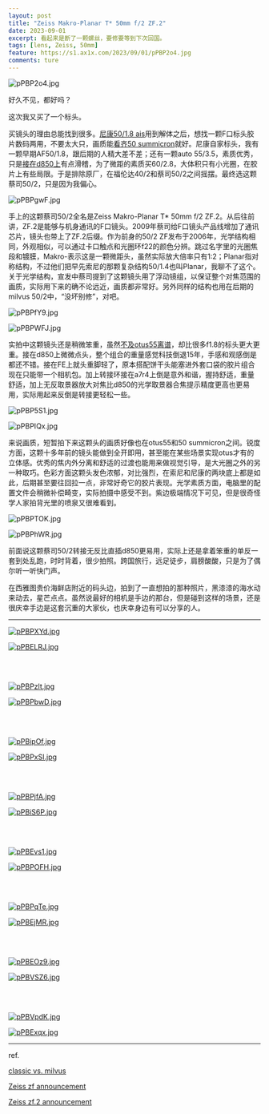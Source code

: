 ```yaml
---
layout: post
title: "Zeiss Makro-Planar T* 50mm f/2 ZF.2"
date: 2023-09-01
excerpt: 看起来是断了一颗螺丝，要修要等到下次回国。
tags: [lens, Zeiss, 50mm]
feature: https://s1.ax1x.com/2023/09/01/pPBP2o4.jpg
comments: ture
---
```



![pPBP2o4.jpg](https://s1.ax1x.com/2023/09/01/pPBP2o4.jpg)

好久不见，都好吗？

这次我又买了一个标头。

买镜头的理由总能找到很多。[尼康50/1.8 ais](https://taikwai.github.io/ais50/)用到解体之后，想找一颗F口标头胶片数码两用，不要太大只，画质能[看齐50 summicron](https://taikwai.github.io/50cron/)就好。尼康自家标头，我有一颗早期AF50/1.8，跟后期的人精大差不差；还有一颗auto 55/3.5，素质优秀，只是[接在d850上](https://taikwai.github.io/d850/)有点滑稽，为了微距的素质买60/2.8，大体积只有小光圈，在胶片上有些局限。于是排除原厂，在福伦达40/2和蔡司50/2之间摇摆。最终选这颗蔡司50/2，只是因为我偏心。

![pPBPgwF.jpg](https://s1.ax1x.com/2023/09/01/pPBPgwF.jpg)


手上的这颗蔡司50/2全名是Zeiss Makro-Planar T* 50mm f/2 ZF.2。从后往前讲，ZF.2是能够与机身通讯的F口镜头。2009年蔡司给F口镜头产品线增加了通讯芯片，镜头也带上了ZF.2后缀。作为前身的50/2 ZF发布于2006年，光学结构相同，外观相似，可以通过卡口触点和光圈环f22的颜色分辨。跳过名字里的光圈焦段和镀膜，Makro-表示这是一颗微距头，虽然实际放大倍率只有1:2；Planar指对称结构，不过他们把早先索尼的那颗复杂结构50/1.4也叫Planar，我聊不了这个。关于光学结构，宣发中蔡司提到了这颗镜头用了浮动镜组，以保证整个对焦范围的画质，实际用下来的确不论远近，画质都非常好。另外同样的结构也用在后期的milvus 50/2中，“没坏别修”，对吧。

![pPBPfY9.jpg](https://s1.ax1x.com/2023/09/01/pPBPfY9.jpg)

![pPBPWFJ.jpg](https://s1.ax1x.com/2023/09/01/pPBPWFJ.jpg)

实拍中这颗镜头还是稍微笨重，虽然[不及otus55离谱](https://taikwai.github.io/otus55/)，却比很多f1.8的标头更大更重。接在d850上微微点头，整个组合的重量感觉科技倒退15年，手感和观感倒是都还不错。接在FE上就头重脚轻了，原本搭配饼干头能塞进外套口袋的胶片组合现在只能带一个相机包。加上转接环接在a7r4上倒是意外和谐，握持舒适，重量舒适，加上无反取景器放大对焦比d850的光学取景器合焦提示精度更高也更易用，实际用起来反倒是转接更轻松一些。

![pPBP5S1.jpg](https://s1.ax1x.com/2023/09/01/pPBP5S1.jpg)

![pPBPIQx.jpg](https://s1.ax1x.com/2023/09/01/pPBPIQx.jpg)

来说画质，短暂拍下来这颗头的画质好像也在otus55和50 summicron之间。锐度方面，这颗十多年前的镜头能做到全开即用，甚至能在某些场景实现otus才有的立体感。优秀的焦内外分离和舒适的过渡也能用来做视觉引导，是大光圈之外的另一种取巧。色彩方面这颗头发色浓郁，对比强烈，在索尼和尼康的两块底上都是如此，后期甚至要往回拉一点，非常好奇它的胶片表现。光学素质方面，电脑里的配置文件会稍微补偿畸变，实际拍摄中感受不到。紫边极端情况下可见，但是很奇怪学人家拍背光里的喷泉又很难看到。

![pPBPTOK.jpg](https://s1.ax1x.com/2023/09/01/pPBPTOK.jpg)

![pPBPhWR.jpg](https://s1.ax1x.com/2023/09/01/pPBPhWR.jpg)


前面说这颗蔡司50/2转接无反比直插d850更易用，实际上还是拿着笨重的单反一套到处乱跑，时时背着，很少拍照。跨国旅行，远足徒步，肩膀酸酸，只是为了偶尔听一听快门声。

在西雅图贵价海鲜店附近的码头边，拍到了一直想拍的那种照片，黑漆漆的海水动来动去，星芒点点。虽然说最好的相机是手边的那台，但是碰到这样的场景，还是很庆幸手边是这套沉重的大家伙，也庆幸身边有可以分享的人。



---



[![pPBPXYd.jpg](https://s1.ax1x.com/2023/09/01/pPBPXYd.jpg)](https://imgse.com/i/pPBPXYd)

[![pPBELRJ.jpg](https://s1.ax1x.com/2023/09/01/pPBELRJ.jpg)](https://imgse.com/i/pPBELRJ)

<br>
<br>

[![pPBPzlt.jpg](https://s1.ax1x.com/2023/09/01/pPBPzlt.jpg)](https://imgse.com/i/pPBPzlt)

[![pPBPbwD.jpg](https://s1.ax1x.com/2023/09/01/pPBPbwD.jpg)](https://imgse.com/i/pPBPbwD)

<br>
<br>

[![pPBipOf.jpg](https://s1.ax1x.com/2023/09/01/pPBipOf.jpg)](https://imgse.com/i/pPBipOf)

[![pPBPxSI.jpg](https://s1.ax1x.com/2023/09/01/pPBPxSI.jpg)](https://imgse.com/i/pPBPxSI)

<br>
<br>

[![pPBPjfA.jpg](https://s1.ax1x.com/2023/09/01/pPBPjfA.jpg)](https://imgse.com/i/pPBPjfA)

[![pPBiS6P.jpg](https://s1.ax1x.com/2023/09/01/pPBiS6P.jpg)](https://imgse.com/i/pPBiS6P)

<br>
<br>

[![pPBEvs1.jpg](https://s1.ax1x.com/2023/09/01/pPBEvs1.jpg)](https://imgse.com/i/pPBEvs1)

[![pPBPOFH.jpg](https://s1.ax1x.com/2023/09/01/pPBPOFH.jpg)](https://imgse.com/i/pPBPOFH)

<br>
<br>

[![pPBPqTe.jpg](https://s1.ax1x.com/2023/09/01/pPBPqTe.jpg)](https://imgse.com/i/pPBPqTe)

[![pPBEjMR.jpg](https://s1.ax1x.com/2023/09/01/pPBEjMR.jpg)](https://imgse.com/i/pPBEjMR)

<br>
<br>

[![pPBEOz9.jpg](https://s1.ax1x.com/2023/09/01/pPBEOz9.jpg)](https://imgse.com/i/pPBEOz9)

[![pPBVSZ6.jpg](https://s1.ax1x.com/2023/09/01/pPBVSZ6.jpg)](https://imgse.com/i/pPBVSZ6)

<br>
<br>

[![pPBVpdK.jpg](https://s1.ax1x.com/2023/09/01/pPBVpdK.jpg)](https://imgse.com/i/pPBVpdK)

[![pPBExqx.jpg](https://s1.ax1x.com/2023/09/01/pPBExqx.jpg)](https://imgse.com/i/pPBExqx)


---

ref.

[classic vs. milvus](https://cop-community.zeiss.com/s/article/Are-there-differences-in-performance-between-ZEISS-Milvus-and-ZEISS-Classic-lenses?language=en_US)

[Zeiss zf announcement](https://www.dpreview.com/articles/0541822680/zeissnikonfmount)

[Zeiss zf.2 announcement](https://www.dpreview.com/articles/1754190239/carlzeisszf2)